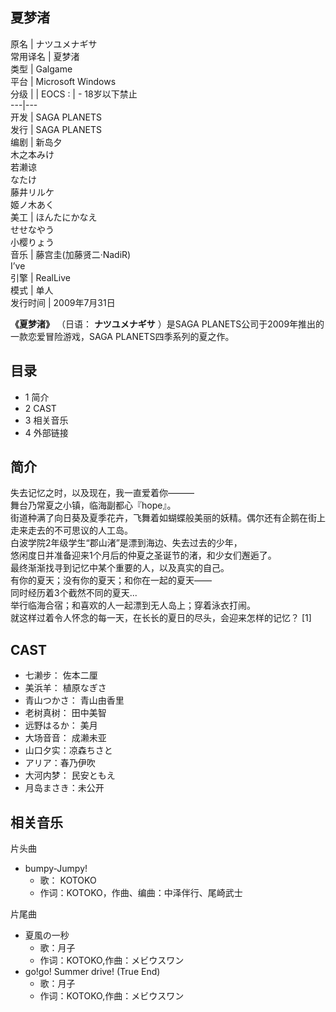 夏梦渚  
---  
原名  |  ナツユメナギサ   
常用译名  |  夏梦渚   
类型  |  Galgame   
平台  |  Microsoft Windows   
分级  |  |  EOCS  :  |  \- 18岁以下禁止   
---|---  
开发  |  SAGA PLANETS   
发行  |  SAGA PLANETS   
编剧  |  新岛夕   
木之本みけ  
若濑谅  
なたけ  
藤井リルケ  
姬ノ木あく  
美工  |  ほんたにかなえ   
せせなやう  
小樱りょう  
音乐  |  藤宫圭(加藤贤二·NadiR)   
I’ve  
引擎  |  RealLive   
模式  |  单人   
发行时间  |  2009年7月31日   
  
**《夏梦渚》** （日语：  **ナツユメナギサ** ）是SAGA PLANETS公司于2009年推出的一款恋爱冒险游戏，SAGA
PLANETS四季系列的夏之作。

##  目录

  * 1  简介 
  * 2  CAST 
  * 3  相关音乐 
  * 4  外部链接 

##  简介

失去记忆之时，以及现在，我一直爱着你———  
舞台乃常夏之小镇，临海副都心『hope』。  
街道种满了向日葵及夏季花卉，飞舞着如蝴蝶般美丽的妖精。偶尔还有企鹅在街上走来走去的不可思议的人工岛。  
白波学院2年级学生“郡山渚”是漂到海边、失去过去的少年，  
悠闲度日并准备迎来1个月后的仲夏之圣诞节的渚，和少女们邂逅了。  
最终渐渐找寻到记忆中某个重要的人，以及真实的自己。  
有你的夏天；没有你的夏天；和你在一起的夏天——  
同时经历着3个截然不同的夏天...  
举行临海合宿；和喜欢的人一起漂到无人岛上；穿着泳衣打闹。  
就这样过着令人怀念的每一天，在长长的夏日的尽头，会迎来怎样的记忆？  [1]

##  CAST

  * 七濑步：  佐本二厘 
  * 美浜羊：  植原なぎさ 
  * 青山つかさ：  青山由香里 
  * 老树真树：  田中美智 
  * 远野はるか：  美月 
  * 大场音音：  成濑未亚 
  * 山口夕实：凉森ちさと 
  * アリア：春乃伊吹 
  * 大河内梦：  民安ともえ 
  * 月岛まさき：未公开 

##  相关音乐

片头曲

  * bumpy-Jumpy! 
    * 歌：  KOTOKO 
    * 作词：KOTOKO，作曲、编曲：中泽伴行、尾崎武士 

片尾曲

  * 夏風の一秒 
    * 歌：月子 
    * 作词：KOTOKO,作曲：メビウスワン 
  * go!go! Summer drive!  (True End) 
    * 歌：月子 
    * 作词：KOTOKO,作曲：メビウスワン 